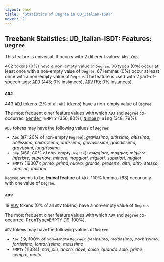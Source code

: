 ```yaml
---
layout: base
title:  'Statistics of Degree in UD_Italian-ISDT'
udver: '2'
---
```


## Treebank Statistics: UD_Italian-ISDT: Features: `Degree`

This feature is universal.
It occurs with 2 different values: `Abs`, `Cmp`.

462 tokens (0%) have a non-empty value of `Degree`.
96 types (0%) occur at least once with a non-empty value of `Degree`.
67 lemmas (0%) occur at least once with a non-empty value of `Degree`.
The feature is used with 2 part-of-speech tags: <tt><a href="it_isdt-pos-ADJ.html">ADJ</a></tt> (443; 0% instances), <tt><a href="it_isdt-pos-ADV.html">ADV</a></tt> (19; 0% instances).

### `ADJ`

443 <tt><a href="it_isdt-pos-ADJ.html">ADJ</a></tt> tokens (2% of all `ADJ` tokens) have a non-empty value of `Degree`.

The most frequent other feature values with which `ADJ` and `Degree` co-occurred: <tt><a href="it_isdt-feat-Gender.html">Gender</a></tt><tt>=EMPTY</tt> (356; 80%), <tt><a href="it_isdt-feat-Number.html">Number</a></tt><tt>=Sing</tt> (348; 79%).

`ADJ` tokens may have the following values of `Degree`:

* `Abs` (87; 20% of non-empty `Degree`): <em>gravissimo, altissimo, altissima, bellissimo, chiarissimo, durissima, giovanissimi, grandissima, gravissimi, lunghissimo</em>
* `Cmp` (356; 80% of non-empty `Degree`): <em>maggiore, maggior, migliore, inferiore, superiore, minore, maggiori, migliori, superiori, miglior</em>
* `EMPTY` (19307): <em>primo, prima, nuovo, grande, presente, altri, altro, stesso, comune, italiana</em>

`Degree` seems to be **lexical feature** of `ADJ`. 100% lemmas (63) occur only with one value of `Degree`.

### `ADV`

19 <tt><a href="it_isdt-pos-ADV.html">ADV</a></tt> tokens (0% of all `ADV` tokens) have a non-empty value of `Degree`.

The most frequent other feature values with which `ADV` and `Degree` co-occurred: <tt><a href="it_isdt-feat-PronType.html">PronType</a></tt><tt>=EMPTY</tt> (19; 100%).

`ADV` tokens may have the following values of `Degree`:

* `Abs` (19; 100% of non-empty `Degree`): <em>benissimo, moltissimo, pochissimo, fortissimo, lontanissimo, malissimo</em>
* `EMPTY` (11384): <em>non, più, anche, dove, come, quando, solo, prima, sempre, molto</em>

